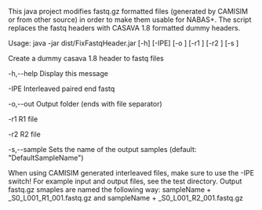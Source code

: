 This java project modifies fastq.gz formatted files (generated by CAMISIM or from other source) in order to make them usable for NABAS+. The script replaces the fastq headers with CASAVA 1.8 formatted dummy headers.

Usage:
java -jar dist/FixFastqHeader.jar [-h] [-IPE] [-o <arg>] [-r1 <arg>]
       [-r2 <arg>] [-s <arg>]
       
Create a dummy casava 1.8 header to fastq files

 -h,--help           Display this message
 
 -IPE                Interleaved paired end fastq
 
 -o,--out <arg>      Output folder (ends with file separator)
 
 -r1 <arg>           R1 file
 
 -r2 <arg>           R2 file
 
 -s,--sample <arg>   Sets the name of the output samples (default: "DefaultSampleName")

When using CAMISIM generated interleaved files, make sure to use the -IPE switch! For example input and output files, see the test directory. Output fastq.gz smaples are named the following way:
sampleName + _S0_L001_R1_001.fastq.gz and sampleName + _S0_L001_R2_001.fastq.gz

